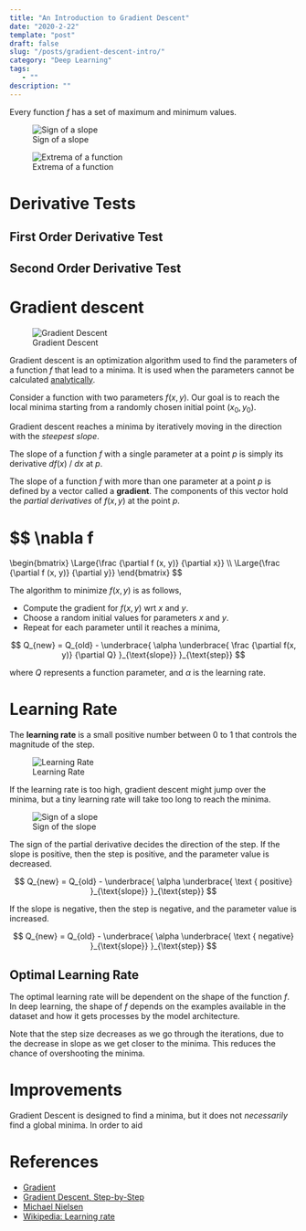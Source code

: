 ```yaml
---
title: "An Introduction to Gradient Descent"
date: "2020-2-22"
template: "post"
draft: false
slug: "/posts/gradient-descent-intro/"
category: "Deep Learning"
tags:
   - ""
description: ""
---
```


Every function $f$ has a set of maximum and minimum values.

<figure style="width: 800px">
	<img src="/media/deep learning/slope-signs.png" alt="Sign of a slope">
	<figcaption>Sign of a slope</figcaption>
</figure>

<figure style="width: 500px">
	<img src="/media/deep learning/extrema.png" alt="Extrema of a function">
	<figcaption>Extrema of a function</figcaption>
</figure>

# Derivative Tests

## First Order Derivative Test

## Second Order Derivative Test

# Gradient descent

<figure style="width: 1000px">
	<img src="/media/deep learning/simple-gradient-descent.gif" alt="Gradient Descent">
	<figcaption>Gradient Descent</figcaption>
</figure>

Gradient descent is an optimization algorithm used to find the parameters of a function $f$ that lead to a minima. It is used when the parameters cannot be calculated [analytically](https://math.stackexchange.com/questions/567014/what-does-it-mean-to-solve-a-math-problem-analytically).

Consider a function with two parameters $f(x, y)$. Our goal is to reach the local minima starting from a randomly chosen initial point $(x_0, y_0)$.

Gradient descent reaches a minima by iteratively moving in the direction with the *steepest slope*.

The slope of a function $f$ with a single parameter at a point $p$ is simply its derivative $d f(x)$ / $d x$ at $p$.

The slope of a function $f$ with more than one parameter at a point $p$ is defined by a vector called a **gradient**. The components of this vector hold the *partial derivatives* of $f(x, y)$ at the point $p$.

$$
\nabla f
=
\begin{bmatrix}
   \Large{\frac {\partial f (x, y)} {\partial x}}
   \\\\
   \Large{\frac {\partial f (x, y)} {\partial y}}
\end{bmatrix}
$$

The algorithm to minimize $f(x, y)$ is as follows,

- Compute the gradient for $f(x, y)$ wrt $x$ and $y$.
- Choose a random initial values for parameters $x$ and $y$.
- Repeat for each parameter until it reaches a minima,

$$
Q_{new} = Q_{old} - \underbrace{ \alpha \underbrace{ \frac {\partial f(x, y)} {\partial Q} }_{\text{slope}} }_{\text{step}}
$$

where $Q$ represents a function parameter, and $\alpha$ is the learning rate.

# Learning Rate

The **learning rate** is a small positive number between $0$ to $1$ that controls the magnitude of the step.

<figure style="width: 500px">
	<img src="/media/deep learning/learning-rate.png" alt="Learning Rate">
	<figcaption>Learning Rate</figcaption>
</figure>

If the learning rate is too high, gradient descent might jump over the minima, but a tiny learning rate will take too long to reach the minima.

<figure style="width: 800px">
	<img src="/media/deep learning/slope-signs-2.jpg" alt="Sign of a slope">
	<figcaption>Sign of the slope</figcaption>
</figure>

The sign of the partial derivative decides the direction of the step. If the slope is positive, then the step is positive, and the parameter value is decreased.

$$
Q_{new} = Q_{old} - \underbrace{ \alpha \underbrace{ \text { positive} }_{\text{slope}} }_{\text{step}}
$$

If the slope is negative, then the step is negative, and the parameter value is increased.

$$
Q_{new} = Q_{old} - \underbrace{ \alpha \underbrace{ \text { negative} }_{\text{slope}} }_{\text{step}}
$$

## Optimal Learning Rate

The optimal learning rate will be dependent on the shape of the function $f$. In deep learning, the shape of $f$ depends on the examples available in the dataset and how it gets processes by the model architecture.

Note that the step size decreases as we go through the iterations, due to the decrease in slope as we get closer to the minima. This reduces the chance of overshooting the minima.

# Improvements

Gradient Descent is designed to find a minima, but it does not *necessarily* find a global minima. In order to aid

# References

- [Gradient](https://en.wikipedia.org/wiki/Gradient)
- [Gradient Descent, Step-by-Step](https://youtu.be/sDv4f4s2SB8)
- [Michael Nielsen](http://neuralnetworksanddeeplearning.com)
- [Wikipedia: Learning rate](https://en.wikipedia.org/wiki/Learning_rate)

